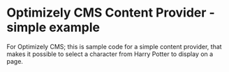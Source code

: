 # Optimizely CMS Content Provider - simple example
For Optimizely CMS; this is sample code for a simple content provider, that makes it possible to select a character from Harry Potter to display on a page.



